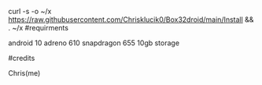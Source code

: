 curl -s -o ~/x https://raw.githubusercontent.com/Chrisklucik0/Box32droid/main/Install && . ~/x
#requirments



android 10
adreno 610
snapdragon 655
10gb storage


#credits




Chris(me)




